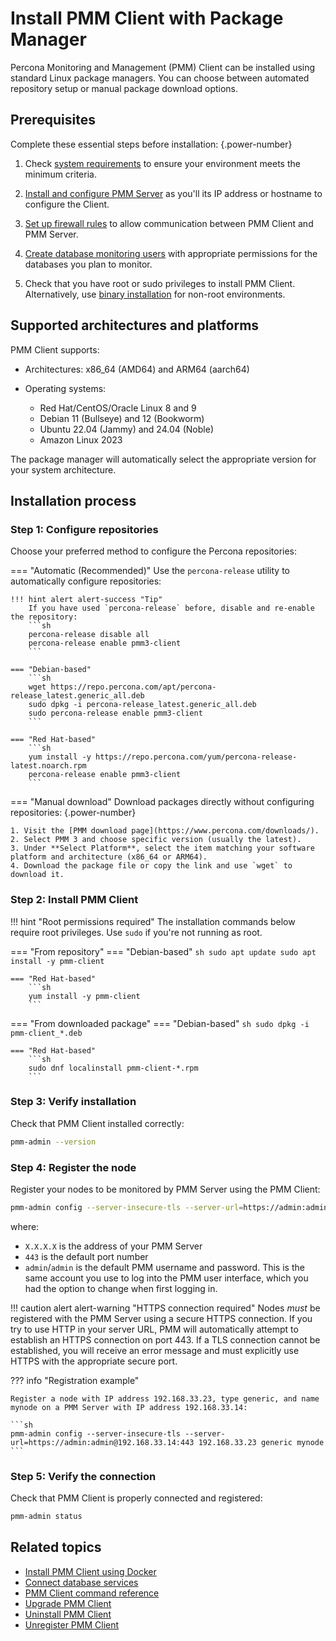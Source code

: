 # Install PMM Client with Package Manager
Percona Monitoring and Management (PMM) Client can be installed using standard Linux package managers. You can choose between automated repository setup or manual package download options.

## Prerequisites

Complete these essential steps before installation:
{.power-number}

1. Check [system requirements](prerequisites.md) to ensure your environment meets the minimum criteria.

2. [Install and configure PMM Server](../install-pmm-server/index.md) as you'll its IP address or hostname to configure the Client.

3. [Set up firewall rules](../plan-pmm-installation/network_and_firewall.md) to allow communication between PMM Client and PMM Server.

4. [Create database monitoring users](prerequisites.md#database-monitoring-requirements) with appropriate permissions for the databases you plan to monitor.

5. Check that you have root or sudo privileges to install PMM Client. Alternatively, use [binary installation](binary_package.md) for non-root environments.

## Supported architectures and platforms
PMM Client supports:

- Architectures: x86_64 (AMD64) and ARM64 (aarch64)
- Operating systems:

    - Red Hat/CentOS/Oracle Linux 8 and 9
    - Debian 11 (Bullseye) and 12 (Bookworm)
    - Ubuntu 22.04 (Jammy) and 24.04 (Noble)
    - Amazon Linux 2023

The package manager will automatically select the appropriate version for your system architecture.

## Installation process

### Step 1: Configure repositories

Choose your preferred method to configure the Percona repositories:

=== "Automatic (Recommended)"
    Use the `percona-release` utility to automatically configure repositories:

    !!! hint alert alert-success "Tip"
        If you have used `percona-release` before, disable and re-enable the repository:
        ```sh
        percona-release disable all
        percona-release enable pmm3-client
        ```

    === "Debian-based"
        ```sh
        wget https://repo.percona.com/apt/percona-release_latest.generic_all.deb
        sudo dpkg -i percona-release_latest.generic_all.deb
        sudo percona-release enable pmm3-client
        ```

    === "Red Hat-based"
        ```sh
        yum install -y https://repo.percona.com/yum/percona-release-latest.noarch.rpm
        percona-release enable pmm3-client
        ```

=== "Manual download"
    Download packages directly without configuring repositories:
    {.power-number}

    1. Visit the [PMM download page](https://www.percona.com/downloads/).
    2. Select PMM 3 and choose specific version (usually the latest).
    3. Under **Select Platform**, select the item matching your software platform and architecture (x86_64 or ARM64).
    4. Download the package file or copy the link and use `wget` to download it.

### Step 2: Install PMM Client

!!! hint "Root permissions required"
    The installation commands below require root privileges. Use `sudo` if you're not running as root.

=== "From repository"
    === "Debian-based"
        ```sh
        sudo apt update
        sudo apt install -y pmm-client
        ```

    === "Red Hat-based"
        ```sh
        yum install -y pmm-client
        ```

=== "From downloaded package"
    === "Debian-based"
        ```sh
        sudo dpkg -i pmm-client_*.deb
        ```

    === "Red Hat-based"
        ```sh
        sudo dnf localinstall pmm-client-*.rpm
        ```

### Step 3: Verify installation

Check that PMM Client installed correctly:

```sh
pmm-admin --version
```

### Step 4: Register the node

Register your nodes to be monitored by PMM Server using the PMM Client:

```sh
pmm-admin config --server-insecure-tls --server-url=https://admin:admin@X.X.X.X:443
```

where: 

- `X.X.X.X` is the address of your PMM Server
- `443` is the default port number
- `admin`/`admin` is the default PMM username and password. This is the same account you use to log into the PMM user interface, which you had the option to change when first logging in.

!!! caution alert alert-warning "HTTPS connection required"
    Nodes *must* be registered with the PMM Server using a secure HTTPS connection. If you try to use HTTP in your server URL, PMM will automatically attempt to establish an HTTPS connection on port 443. If a TLS connection cannot be established, you will receive an error message and must explicitly use HTTPS with the appropriate secure port.

??? info "Registration example"

    Register a node with IP address 192.168.33.23, type generic, and name mynode on a PMM Server with IP address 192.168.33.14:

    ```sh
    pmm-admin config --server-insecure-tls --server-url=https://admin:admin@192.168.33.14:443 192.168.33.23 generic mynode
    ```
    
### Step 5: Verify the connection

Check that PMM Client is properly connected and registered:

```sh
pmm-admin status
```

## Related topics

- [Install PMM Client using Docker](../install-pmm-client/docker.md) 
- [Connect database services](../install-pmm-client/connect-database/index.md) 
- [PMM Client command reference](../../use/commands/pmm-admin.md) 
- [Upgrade PMM Client](../../pmm-upgrade/upgrade_client.md) 
- [Uninstall PMM Client](../../uninstall-pmm/index.md)
- [Unregister PMM Client](../../uninstall-pmm/unregister_client.md)
